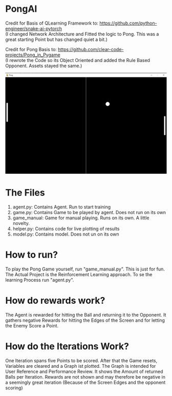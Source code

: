 # PongAI
Credit for Basis of QLearning Framework to: https://github.com/python-engineer/snake-ai-pytorch  
(I changed Network Architecture and Fitted the logic to Pong. This was a great starting Point but has changed quiet a bit.)

Credit for Pong Basis to: https://github.com/clear-code-projects/Pong_in_Pygame  
(I rewrote the Code so its Object Oriented and added the Rule Based Opponent. Assets stayed the same.) 

![img](https://github.com/gerbklee/PongAI/blob/main/Screenshot%202021-07-30%20115311.png)

# The Files
1. agent.py: Contains Agent. Run to start training
2. game.py: Contains Game to be played by agent. Does not run on its own
3. game_manual: Game for manual playing. Runs on its own. A little novelty.
4. helper.py: Contains code for live plotting of results
5. model.py: Contains model. Does not un on its own

# How to run?
To play the Pong Game yourself, run "game_manual.py". This is just for fun. The Actual Project is the Reinforcement Learning approach.
To se the learning Process run "agent.py".

# How do rewards work?
The Agent is rewarded for hitting the Ball and returning it to the Opponent. It gathers negative Rewards for hitting the Edges of the Screen and for letting the Enemy Score a Point. 

# How do the Iterations Work?
One Iteration spans five Points to be scored. After that the Game resets, Variables are cleared and a Graph ist plotted. The Graph is intended for User Reference and Performance Review. It shows the Amount of returned Balls per Iteration. Rewards are not shown and may therefore be negative in a seemingly great iteration (Because of the Screen Edges and the opponent scoring)
